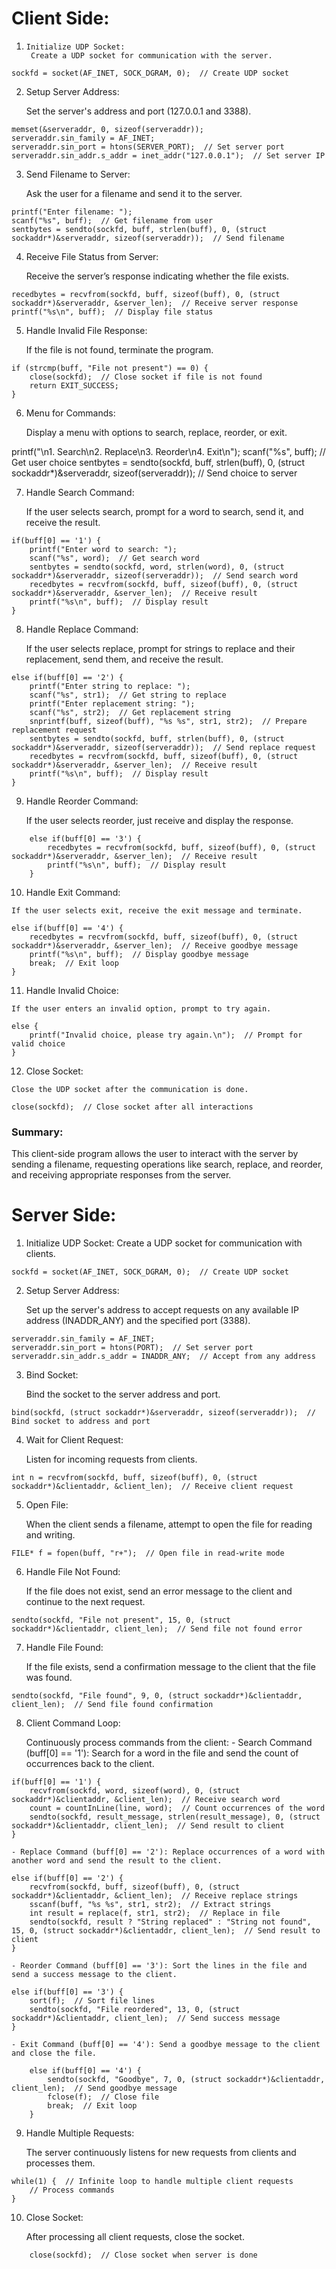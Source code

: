 # Client Side:

1.     Initialize UDP Socket:
        Create a UDP socket for communication with the server.
```
sockfd = socket(AF_INET, SOCK_DGRAM, 0);  // Create UDP socket
```
2. Setup Server Address:

    Set the server's address and port (127.0.0.1 and 3388).
```
memset(&serveraddr, 0, sizeof(serveraddr));
serveraddr.sin_family = AF_INET;
serveraddr.sin_port = htons(SERVER_PORT);  // Set server port
serveraddr.sin_addr.s_addr = inet_addr("127.0.0.1");  // Set server IP
```
3. Send Filename to Server:

    Ask the user for a filename and send it to the server.
```
printf("Enter filename: ");
scanf("%s", buff);  // Get filename from user
sentbytes = sendto(sockfd, buff, strlen(buff), 0, (struct sockaddr*)&serveraddr, sizeof(serveraddr));  // Send filename
```
4. Receive File Status from Server:

    Receive the server’s response indicating whether the file exists.
```
recedbytes = recvfrom(sockfd, buff, sizeof(buff), 0, (struct sockaddr*)&serveraddr, &server_len);  // Receive server response
printf("%s\n", buff);  // Display file status
```
5. Handle Invalid File Response:

    If the file is not found, terminate the program.
```
if (strcmp(buff, "File not present") == 0) {
    close(sockfd);  // Close socket if file is not found
    return EXIT_SUCCESS;
}
```
6. Menu for Commands:

    Display a menu with options to search, replace, reorder, or exit.

printf("\n1. Search\n2. Replace\n3. Reorder\n4. Exit\n");
scanf("%s", buff);  // Get user choice
sentbytes = sendto(sockfd, buff, strlen(buff), 0, (struct sockaddr*)&serveraddr, sizeof(serveraddr));  // Send choice to server

7. Handle Search Command:

    If the user selects search, prompt for a word to search, send it, and receive the result.
```
if(buff[0] == '1') {
    printf("Enter word to search: ");
    scanf("%s", word);  // Get search word
    sentbytes = sendto(sockfd, word, strlen(word), 0, (struct sockaddr*)&serveraddr, sizeof(serveraddr));  // Send search word
    recedbytes = recvfrom(sockfd, buff, sizeof(buff), 0, (struct sockaddr*)&serveraddr, &server_len);  // Receive result
    printf("%s\n", buff);  // Display result
}
```
8. Handle Replace Command:

    If the user selects replace, prompt for strings to replace and their replacement, send them, and receive the result.
```
else if(buff[0] == '2') {
    printf("Enter string to replace: ");
    scanf("%s", str1);  // Get string to replace
    printf("Enter replacement string: ");
    scanf("%s", str2);  // Get replacement string
    snprintf(buff, sizeof(buff), "%s %s", str1, str2);  // Prepare replacement request
    sentbytes = sendto(sockfd, buff, strlen(buff), 0, (struct sockaddr*)&serveraddr, sizeof(serveraddr));  // Send replace request
    recedbytes = recvfrom(sockfd, buff, sizeof(buff), 0, (struct sockaddr*)&serveraddr, &server_len);  // Receive result
    printf("%s\n", buff);  // Display result
}
```
9. Handle Reorder Command:

    If the user selects reorder, just receive and display the response.
```
    else if(buff[0] == '3') {
        recedbytes = recvfrom(sockfd, buff, sizeof(buff), 0, (struct sockaddr*)&serveraddr, &server_len);  // Receive result
        printf("%s\n", buff);  // Display result
    }
```
   10. Handle Exit Command:

    If the user selects exit, receive the exit message and terminate.
```
else if(buff[0] == '4') {
    recedbytes = recvfrom(sockfd, buff, sizeof(buff), 0, (struct sockaddr*)&serveraddr, &server_len);  // Receive goodbye message
    printf("%s\n", buff);  // Display goodbye message
    break;  // Exit loop
}
```
   11. Handle Invalid Choice:

    If the user enters an invalid option, prompt to try again.
```
else {
    printf("Invalid choice, please try again.\n");  // Prompt for valid choice
}
```
   12. Close Socket:

    Close the UDP socket after the communication is done.
```
close(sockfd);  // Close socket after all interactions
```
### Summary:
This client-side program allows the user to interact with the server by sending a filename, requesting operations like search, replace, and reorder, and receiving appropriate responses from the server.

# Server Side:
  1. Initialize UDP Socket:
        Create a UDP socket for communication with clients.
```
sockfd = socket(AF_INET, SOCK_DGRAM, 0);  // Create UDP socket
```
2. Setup Server Address:
 
    Set up the server's address to accept requests on any available IP address (INADDR_ANY) and the specified port (3388).
```
serveraddr.sin_family = AF_INET;
serveraddr.sin_port = htons(PORT);  // Set server port
serveraddr.sin_addr.s_addr = INADDR_ANY;  // Accept from any address
```
3. Bind Socket:

    Bind the socket to the server address and port.
```
bind(sockfd, (struct sockaddr*)&serveraddr, sizeof(serveraddr));  // Bind socket to address and port
```
4. Wait for Client Request:

    Listen for incoming requests from clients.
```
int n = recvfrom(sockfd, buff, sizeof(buff), 0, (struct sockaddr*)&clientaddr, &client_len);  // Receive client request
```
5. Open File:

    When the client sends a filename, attempt to open the file for reading and writing.
```
FILE* f = fopen(buff, "r+");  // Open file in read-write mode
```
6. Handle File Not Found:

    If the file does not exist, send an error message to the client and continue to the next request.
```
sendto(sockfd, "File not present", 15, 0, (struct sockaddr*)&clientaddr, client_len);  // Send file not found error
```
7. Handle File Found:

    If the file exists, send a confirmation message to the client that the file was found.
```
sendto(sockfd, "File found", 9, 0, (struct sockaddr*)&clientaddr, client_len);  // Send file found confirmation
```
8. Client Command Loop:

   Continuously process commands from the client:
       - Search Command (buff[0] == '1'): Search for a word in the file and send the count of occurrences back to the client.
```
if(buff[0] == '1') {
    recvfrom(sockfd, word, sizeof(word), 0, (struct sockaddr*)&clientaddr, &client_len);  // Receive search word
    count = countInLine(line, word);  // Count occurrences of the word
    sendto(sockfd, result_message, strlen(result_message), 0, (struct sockaddr*)&clientaddr, client_len);  // Send result to client
}
```
    - Replace Command (buff[0] == '2'): Replace occurrences of a word with another word and send the result to the client.
```
else if(buff[0] == '2') {
    recvfrom(sockfd, buff, sizeof(buff), 0, (struct sockaddr*)&clientaddr, &client_len);  // Receive replace strings
    sscanf(buff, "%s %s", str1, str2);  // Extract strings
    int result = replace(f, str1, str2);  // Replace in file
    sendto(sockfd, result ? "String replaced" : "String not found", 15, 0, (struct sockaddr*)&clientaddr, client_len);  // Send result to client
}
```
    - Reorder Command (buff[0] == '3'): Sort the lines in the file and send a success message to the client.
```
else if(buff[0] == '3') {
    sort(f);  // Sort file lines
    sendto(sockfd, "File reordered", 13, 0, (struct sockaddr*)&clientaddr, client_len);  // Send success message
}
```
    - Exit Command (buff[0] == '4'): Send a goodbye message to the client and close the file.
```
    else if(buff[0] == '4') {
        sendto(sockfd, "Goodbye", 7, 0, (struct sockaddr*)&clientaddr, client_len);  // Send goodbye message
        fclose(f);  // Close file
        break;  // Exit loop
    }
```
9. Handle Multiple Requests:

    The server continuously listens for new requests from clients and processes them.
```
while(1) {  // Infinite loop to handle multiple client requests
    // Process commands
}
```
10. Close Socket:

    After processing all client requests, close the socket.
```
    close(sockfd);  // Close socket when server is done
```


